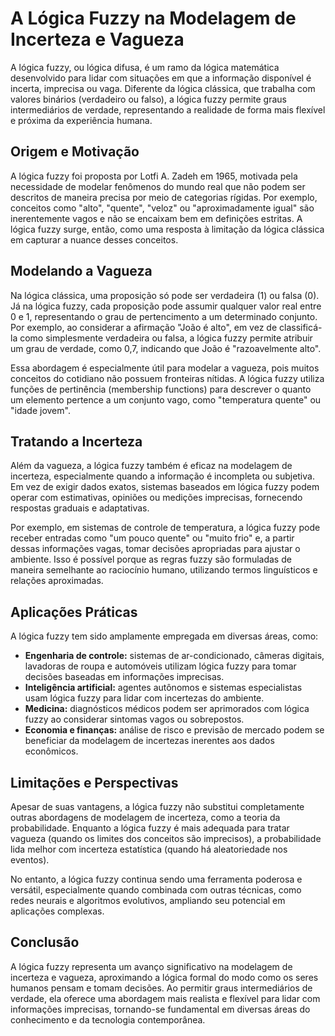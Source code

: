# A Lógica Fuzzy na Modelagem de Incerteza e Vagueza

A lógica fuzzy, ou lógica difusa, é um ramo da lógica matemática desenvolvido para lidar com situações em que a informação disponível é incerta, imprecisa ou vaga. Diferente da lógica clássica, que trabalha com valores binários (verdadeiro ou falso), a lógica fuzzy permite graus intermediários de verdade, representando a realidade de forma mais flexível e próxima da experiência humana.

## Origem e Motivação

A lógica fuzzy foi proposta por Lotfi A. Zadeh em 1965, motivada pela necessidade de modelar fenômenos do mundo real que não podem ser descritos de maneira precisa por meio de categorias rígidas. Por exemplo, conceitos como "alto", "quente", "veloz" ou "aproximadamente igual" são inerentemente vagos e não se encaixam bem em definições estritas. A lógica fuzzy surge, então, como uma resposta à limitação da lógica clássica em capturar a nuance desses conceitos.

## Modelando a Vagueza

Na lógica clássica, uma proposição só pode ser verdadeira (1) ou falsa (0). Já na lógica fuzzy, cada proposição pode assumir qualquer valor real entre 0 e 1, representando o grau de pertencimento a um determinado conjunto. Por exemplo, ao considerar a afirmação "João é alto", em vez de classificá-la como simplesmente verdadeira ou falsa, a lógica fuzzy permite atribuir um grau de verdade, como 0,7, indicando que João é "razoavelmente alto".

Essa abordagem é especialmente útil para modelar a vagueza, pois muitos conceitos do cotidiano não possuem fronteiras nítidas. A lógica fuzzy utiliza funções de pertinência (membership functions) para descrever o quanto um elemento pertence a um conjunto vago, como "temperatura quente" ou "idade jovem".

## Tratando a Incerteza

Além da vagueza, a lógica fuzzy também é eficaz na modelagem de incerteza, especialmente quando a informação é incompleta ou subjetiva. Em vez de exigir dados exatos, sistemas baseados em lógica fuzzy podem operar com estimativas, opiniões ou medições imprecisas, fornecendo respostas graduais e adaptativas.

Por exemplo, em sistemas de controle de temperatura, a lógica fuzzy pode receber entradas como "um pouco quente" ou "muito frio" e, a partir dessas informações vagas, tomar decisões apropriadas para ajustar o ambiente. Isso é possível porque as regras fuzzy são formuladas de maneira semelhante ao raciocínio humano, utilizando termos linguísticos e relações aproximadas.

## Aplicações Práticas

A lógica fuzzy tem sido amplamente empregada em diversas áreas, como:

- **Engenharia de controle:** sistemas de ar-condicionado, câmeras digitais, lavadoras de roupa e automóveis utilizam lógica fuzzy para tomar decisões baseadas em informações imprecisas.
- **Inteligência artificial:** agentes autônomos e sistemas especialistas usam lógica fuzzy para lidar com incertezas do ambiente.
- **Medicina:** diagnósticos médicos podem ser aprimorados com lógica fuzzy ao considerar sintomas vagos ou sobrepostos.
- **Economia e finanças:** análise de risco e previsão de mercado podem se beneficiar da modelagem de incertezas inerentes aos dados econômicos.

## Limitações e Perspectivas

Apesar de suas vantagens, a lógica fuzzy não substitui completamente outras abordagens de modelagem de incerteza, como a teoria da probabilidade. Enquanto a lógica fuzzy é mais adequada para tratar vagueza (quando os limites dos conceitos são imprecisos), a probabilidade lida melhor com incerteza estatística (quando há aleatoriedade nos eventos).

No entanto, a lógica fuzzy continua sendo uma ferramenta poderosa e versátil, especialmente quando combinada com outras técnicas, como redes neurais e algoritmos evolutivos, ampliando seu potencial em aplicações complexas.

## Conclusão

A lógica fuzzy representa um avanço significativo na modelagem de incerteza e vagueza, aproximando a lógica formal do modo como os seres humanos pensam e tomam decisões. Ao permitir graus intermediários de verdade, ela oferece uma abordagem mais realista e flexível para lidar com informações imprecisas, tornando-se fundamental em diversas áreas do conhecimento e da tecnologia contemporânea.